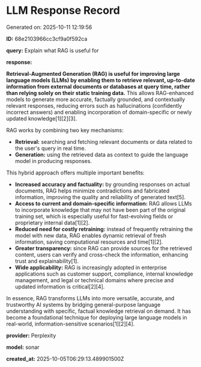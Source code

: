 # LLM Response Record

Generated on: 2025-10-11 12:19:56

**ID:** 68e2103966cc3cf9a0f592ca

**query:** Explain what RAG is useful for

**response:**

**Retrieval-Augmented Generation (RAG) is useful for improving large language models (LLMs) by enabling them to retrieve relevant, up-to-date information from external documents or databases at query time, rather than relying solely on their static training data.** This allows RAG-enhanced models to generate more accurate, factually grounded, and contextually relevant responses, reducing errors such as hallucinations (confidently incorrect answers) and enabling incorporation of domain-specific or newly updated knowledge[1][2][3].

RAG works by combining two key mechanisms:  
- **Retrieval:** searching and fetching relevant documents or data related to the user's query in real time.  
- **Generation:** using the retrieved data as context to guide the language model in producing responses.  

This hybrid approach offers multiple important benefits:  
- **Increased accuracy and factuality:** by grounding responses on actual documents, RAG helps minimize contradictions and fabricated information, improving the quality and reliability of generated text[5].  
- **Access to current and domain-specific information:** RAG allows LLMs to incorporate knowledge that may not have been part of the original training set, which is especially useful for fast-evolving fields or proprietary internal data[1][2].  
- **Reduced need for costly retraining:** instead of frequently retraining the model with new data, RAG enables dynamic retrieval of fresh information, saving computational resources and time[1][2].  
- **Greater transparency:** since RAG can provide sources for the retrieved content, users can verify and cross-check the information, enhancing trust and explainability[1].  
- **Wide applicability:** RAG is increasingly adopted in enterprise applications such as customer support, compliance, internal knowledge management, and legal or technical domains where precise and updated information is critical[2][4].

In essence, RAG transforms LLMs into more versatile, accurate, and trustworthy AI systems by bridging general-purpose language understanding with specific, factual knowledge retrieval on demand. It has become a foundational technique for deploying large language models in real-world, information-sensitive scenarios[1][2][4].

**provider:** Perplexity

**model:** sonar

**created_at:** 2025-10-05T06:29:13.489901500Z

